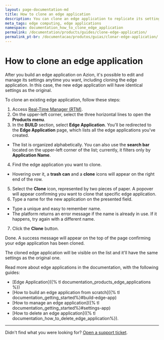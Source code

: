 ```yaml
---
layout: page-documentation-md
title: How to clone an edge application
description: You can clone an edge application to replicate its settings for a new application.
meta_tags: edge computing, edge applications
namespace: documentation_how_to_clone_edge_application
permalink: /documentation/products/guides/clone-edge-application/
permalink_pt-br: /documentacao/produtos/guias/clonar-edge-application/
---
```


# How to clone an edge application

After you build an edge application on Azion, it's possible to edit and manage its settings anytime you want, including cloning the edge application. In this case, the new edge application will have identical settings as the original.

To clone an existing edge application, follow these steps: 

1. Access [Real-Time Manager (RTM)](https://manager.azion.com/).
2. On the upper-left corner, select the three horizontal lines to open the **Products menu**.
3. In the **BUILD** section, select **Edge Application**. You'll be redirected to the **Edge Application** page, which lists all the edge applications you've created. 
- The list is organized alphabetically. You can also use the **search bar** located on the upper-left corner of the list; currently, it filters only by **Application Name**.
4. Find the edge application you want to clone.
- Hovering over it, a **trash can** and a **clone** icons will appear on the right end of the row.
5. Select the **Clone** icon, represented by two pieces of paper. A popover will appear confirming you want to clone that specific edge application.
6. Type a name for the new application on the presented field.
- Type a unique and easy to remember name.
- The platform returns an error message if the name is already in use. If it happens, try again with a different name.
7. Click the **Clone** button.

Done. A success message will appear on the top of the page confirming your edge application has been cloned.

The cloned edge application will be visible on the list and it'll have the same settings as the original one. 

Read more about edge applications in the documentation, with the following guides:
- [Edge Application]({% tl documentation_products_edge_applications %})
- [How to build an edge application from scratch]({% tl documentation_getting_started%}#build-edge-app)
- [How to manage an edge application]({% tl documentation_getting_started%}#settings-app)
- [How to delete an edge application]({% tl documentation_how_to_delete_edge_application%}).

---

Didn't find what you were looking for? [Open a support ticket](https://tickets.azion.com/).
